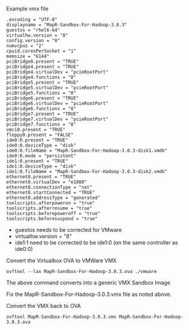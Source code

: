 Example vmx file

    .encoding = "UTF-8"
    displayname = "MapR-Sandbox-For-Hadoop-3.0.3"
    guestos = "rhel6-64"
    virtualhw.version = "8"
    config.version = "8"
    numvcpus = "2"
    cpuid.coresPerSocket = "1"
    memsize = "6144"
    pciBridge0.present = "TRUE"
    pciBridge4.present = "TRUE"
    pciBridge4.virtualDev = "pcieRootPort"
    pciBridge4.functions = "8"
    pciBridge5.present = "TRUE"
    pciBridge5.virtualDev = "pcieRootPort"
    pciBridge5.functions = "8"
    pciBridge6.present = "TRUE"
    pciBridge6.virtualDev = "pcieRootPort"
    pciBridge6.functions = "8"
    pciBridge7.present = "TRUE"
    pciBridge7.virtualDev = "pcieRootPort"
    pciBridge7.functions = "8"
    vmci0.present = "TRUE"
    floppy0.present = "FALSE"
    ide0:0.present = "TRUE"
    ide0:0.deviceType = "disk"
    ide0:0.fileName = "MapR-Sandbox-For-Hadoop-3.0.3-disk1.vmdk"
    ide0:0.mode = "persistent"
    ide1:0.present = "TRUE"
    ide1:0.deviceType = "disk"
    ide1:0.fileName = "MapR-Sandbox-For-Hadoop-3.0.3-disk2.vmdk"
    ethernet0.present = "TRUE"
    ethernet0.virtualDev = "e1000"
    ethernet0.connectionType = "nat"
    ethernet0.startConnected = "TRUE"
    ethernet0.addressType = "generated"
    toolscripts.afterpoweron = "true"
    toolscripts.afterresume = "true"
    toolscripts.beforepoweroff = "true"
    toolscripts.beforesuspend = "true"

* guestos needs to be corrected for VMware
* virtualhw.version = "8"
* ide1:1 need to be corrected to be ide1:0 (on the same controller as ide0:0)

Convert the Virtualbox OVA to VMWare VMX

    ovftool --lax MapR-Sandbox-For-Hadoop-3.0.3.ova ./vmware

The above command converts into a generic VMX Sandbox Image

Fix the MapR-Sandbox-For-Hadoop-3.0.3.vmx file as noted above.

Convert the VMX back to OVA

    ovftool MapR-Sandbox-For-Hadoop-3.0.3.vmx MapR-Sandbox-For-Hadoop-3.0.3.ova
